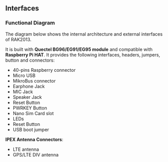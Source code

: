 ## Interfaces

### Functional Diagram

The diagram below shows the internal architecture and external interfaces of RAK2013.

<rk-img
  src="/assets/images/datasheet/rak2013/Block_Diagrams_RAK2013.png"
  width="100%"
  figure-number="1"
  caption="RAK2013 Cellular Board"
/>


It is built with **Quectel BG96/EG91/EG95 module** and compatible with **Raspberry Pi HAT**. It provides the following interfaces, headers, jumpers, button and connectors:

* 40-pins Raspberry connector
* Micro USB
* MikroBus connector
* Earphone Jack
* MIC Jack
* Speaker Jack
* Reset Button
* PWRKEY Button
* Nano Sim Card slot
* LEDs
* Reset Button
* USB boot jumper

**IPEX Antenna Connectors**:

* LTE antenna
* GPS/LTE DIV antenna
